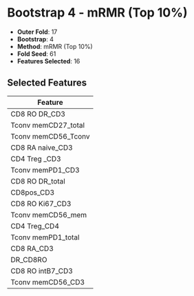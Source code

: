 # Bootstrap 4 - mRMR (Top 10%)

- **Outer Fold**: 17
- **Bootstrap**: 4
- **Method**: mRMR (Top 10%)
- **Fold Seed**: 61
- **Features Selected**: 16

## Selected Features

| Feature |
|---------|
| CD8 RO DR_CD3 |
| Tconv memCD27_total |
| Tconv memCD56_Tconv |
| CD8 RA naive_CD3 |
| CD4 Treg _CD3 |
| Tconv memPD1_CD3 |
| CD8 RO DR_total |
| CD8pos_CD3 |
| CD8  RO Ki67_CD3 |
| Tconv memCD56_mem |
| CD4 Treg_CD4 |
| Tconv memPD1_total |
| CD8 RA_CD3 |
| DR_CD8RO |
| CD8 RO intB7_CD3 |
| Tconv memCD56_CD3 |
